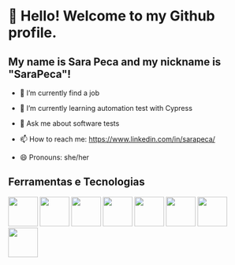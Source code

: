 # 👋 Hello! Welcome to my Github profile.
## My name is Sara Peca and my nickname is "SaraPeca"!

- 🔭 I’m currently find a job
- 🌱 I’m currently learning automation test with Cypress

- 💬 Ask me about software tests
- 📫 How to reach me: https://www.linkedin.com/in/sarapeca/
- 😄 Pronouns: she/her


## Ferramentas e Tecnologias
<img src="https://cdn.jsdelivr.net/gh/devicons/devicon@latest/icons/cypressio/cypressio-original-wordmark.svg" width="60" height="60" />  <img src="https://cdn.jsdelivr.net/gh/devicons/devicon@latest/icons/javascript/javascript-original.svg" width="60" height="60"/> 
<img src="https://cdn.jsdelivr.net/gh/devicons/devicon@latest/icons/npm/npm-original-wordmark.svg" width="60" height="60"/>  <img src="https://cdn.jsdelivr.net/gh/devicons/devicon@latest/icons/vscode/vscode-original-wordmark.svg" width="60" height="60"/> 
<img src="https://cdn.jsdelivr.net/gh/devicons/devicon@latest/icons/java/java-original-wordmark.svg" width="60" height="60" />  <img src="https://cdn.jsdelivr.net/gh/devicons/devicon@latest/icons/jira/jira-original-wordmark.svg" width="60" height="60"/>  <img src="https://cdn.jsdelivr.net/gh/devicons/devicon@latest/icons/sqldeveloper/sqldeveloper-original.svg" width="60" height="60"/>  <img src="https://cdn.jsdelivr.net/gh/devicons/devicon@latest/icons/postman/postman-original.svg" width="60" height="60"/>
           
          
          
          

                    
          

          
